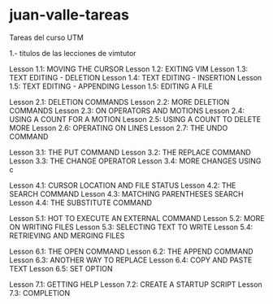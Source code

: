 # juan-valle-tareas
Tareas del curso UTM

1.- titulos de las lecciones de vimtutor  

Lesson 1.1: MOVING THE CURSOR
Lesson 1.2: EXITING VIM
Lesson 1.3: TEXT EDITING - DELETION
Lesson 1.4: TEXT EDITING - INSERTION
Lesson 1.5: TEXT EDITING - APPENDING
Lesson 1.5: EDITING A FILE

Lesson 2.1: DELETION COMMANDS
Lesson 2.2: MORE DELETION COMMANDS
Lesson 2.3: ON OPERATORS AND MOTIONS
Lesson 2.4: USING A COUNT FOR A MOTION
Lesson 2.5: USING A COUNT TO DELETE MORE
Lesson 2.6: OPERATING ON LINES
Lesson 2.7: THE UNDO COMMAND

Lesson 3.1: THE PUT COMMAND
Lesson 3.2: THE REPLACE COMMAND
Lesson 3.3: THE CHANGE OPERATOR
Lesson 3.4: MORE CHANGES USING c

Lesson 4.1: CURSOR LOCATION AND FILE STATUS
Lesson 4.2: THE SEARCH COMMAND
Lesson 4.3: MATCHING PARENTHESES SEARCH
Lesson 4.4: THE SUBSTITUTE COMMAND

Lesson 5.1: HOT TO EXECUTE AN EXTERNAL COMMAND
Lesson 5.2: MORE ON WRITING FILES
Lesson 5.3: SELECTING TEXT TO WRITE
Lesson 5.4: RETRIEVING AND MERGING FILES

Lesson 6.1: THE OPEN COMMAND
Lesson 6.2: THE APPEND COMMAND
Lesson 6.3: ANOTHER WAY TO REPLACE
Lesson 6.4: COPY AND PASTE TEXT
Lesson 6.5: SET OPTION 

Lesson 7.1: GETTING HELP
Lesson 7.2: CREATE A STARTUP SCRIPT
Lesson 7.3: COMPLETION

